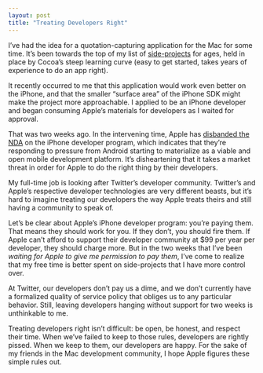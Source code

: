 ```yaml
---
layout: post
title: "Treating Developers Right"
---
```





I’ve had the idea for a quotation-capturing application for the Mac for some time. It’s been towards the top of my list of [side-projects](http://www.al3x.net/2008/02/on-side-projects.html) for ages, held in place by Cocoa’s steep learning curve (easy to get started, takes years of experience to do an app right).

It recently occurred to me that this application would work even better on the iPhone, and that the smaller “surface area” of the iPhone SDK might make the project more approachable. I applied to be an iPhone developer and began consuming Apple’s materials for developers as I waited for approval.

That was two weeks ago. In the intervening time, Apple has [disbanded the NDA](http://www.tuaw.com/2008/10/01/iphone-nda-dropped/) on the iPhone developer program, which indicates that they’re responding to pressure from Android starting to materialize as a viable and open mobile development platform. It’s disheartening that it takes a market threat in order for Apple to do the right thing by their developers.

My full-time job is looking after Twitter’s developer community. Twitter’s and Apple’s respective developer technologies are very different beasts, but it’s hard to imagine treating our developers the way Apple treats theirs and still having a community to speak of.

Let’s be clear about Apple’s iPhone developer program: you’re paying them. That means they should work for you. If they don’t, you should fire them. If Apple can’t afford to support their developer community at $99 per year per developer, they should charge more. But in the two weeks that I’ve been *waiting for Apple to give me permission to pay them*, I’ve come to realize that my free time is better spent on side-projects that I have more control over.

At Twitter, our developers don’t pay us a dime, and we don’t currently have a formalized quality of service policy that obliges us to any particular behavior. Still, leaving developers hanging without support for two weeks is unthinkable to me.

Treating developers right isn’t difficult: be open, be honest, and respect their time. When we’ve failed to keep to those rules, developers are rightly pissed. When we keep to them, our developers are happy. For the sake of my friends in the Mac development community, I hope Apple figures these simple rules out.
